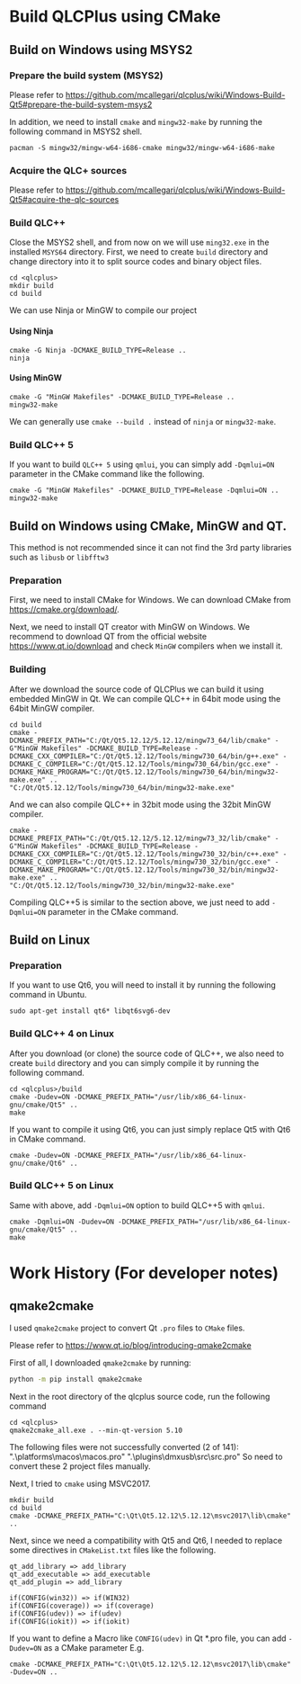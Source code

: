 # Build QLCPlus using CMake

## Build on Windows using MSYS2
### Prepare the build system (MSYS2)
Please refer to https://github.com/mcallegari/qlcplus/wiki/Windows-Build-Qt5#prepare-the-build-system-msys2

In addition, we need to install `cmake` and `mingw32-make` by running the following command in MSYS2 shell.
```
pacman -S mingw32/mingw-w64-i686-cmake mingw32/mingw-w64-i686-make
```
### Acquire the QLC+ sources
Please refer to https://github.com/mcallegari/qlcplus/wiki/Windows-Build-Qt5#acquire-the-qlc-sources

### Build QLC++
Close the MSYS2 shell, and from now on we will use `ming32.exe` in the installed `MSYS64` directory.
First, we need to create `build` directory and change directory into it to split source codes and binary object files.
```
cd <qlcplus>
mkdir build
cd build
```
We can use Ninja or MinGW to compile our project
#### Using Ninja
```
cmake -G Ninja -DCMAKE_BUILD_TYPE=Release ..
ninja
```
#### Using MinGW
```
cmake -G "MinGW Makefiles" -DCMAKE_BUILD_TYPE=Release ..
mingw32-make
```
We can generally use `cmake --build .` instead of `ninja` or `mingw32-make`.

### Build QLC++ 5
If you want to build `QLC++ 5` using `qmlui`, you can simply add `-Dqmlui=ON` parameter in the CMake command like the following.
```
cmake -G "MinGW Makefiles" -DCMAKE_BUILD_TYPE=Release -Dqmlui=ON ..
mingw32-make
```

## Build on Windows using CMake, MinGW and QT.
This method is not recommended since it can not find the 3rd party libraries such as `libusb` or `libfftw3`
### Preparation
First, we need to install CMake for Windows.
We can download CMake from https://cmake.org/download/.

Next, we need to install QT creator with MinGW on Windows.
We recommend to download QT from the official website https://www.qt.io/download and check `MinGW` compilers when we install it.
### Building
After we download the source code of QLCPlus we can build it using embedded MinGW in Qt.
We can compile QLC++ in 64bit mode using the 64bit MinGW compiler.
```
cd build
cmake -DCMAKE_PREFIX_PATH="C:/Qt/Qt5.12.12/5.12.12/mingw73_64/lib/cmake" -G"MinGW Makefiles" -DCMAKE_BUILD_TYPE=Release -DCMAKE_CXX_COMPILER="C:/Qt/Qt5.12.12/Tools/mingw730_64/bin/g++.exe" -DCMAKE_C_COMPILER="C:/Qt/Qt5.12.12/Tools/mingw730_64/bin/gcc.exe" -DCMAKE_MAKE_PROGRAM="C:/Qt/Qt5.12.12/Tools/mingw730_64/bin/mingw32-make.exe" ..
"C:/Qt/Qt5.12.12/Tools/mingw730_64/bin/mingw32-make.exe"
```
And we can also compile QLC++ in 32bit mode using the 32bit MinGW compiler.
```
cmake -DCMAKE_PREFIX_PATH="C:/Qt/Qt5.12.12/5.12.12/mingw73_32/lib/cmake" -G"MinGW Makefiles" -DCMAKE_BUILD_TYPE=Release -DCMAKE_CXX_COMPILER="C:/Qt/Qt5.12.12/Tools/mingw730_32/bin/c++.exe" -DCMAKE_C_COMPILER="C:/Qt/Qt5.12.12/Tools/mingw730_32/bin/gcc.exe" -DCMAKE_MAKE_PROGRAM="C:/Qt/Qt5.12.12/Tools/mingw730_32/bin/mingw32-make.exe" ..
"C:/Qt/Qt5.12.12/Tools/mingw730_32/bin/mingw32-make.exe"
```
Compiling QLC++5 is similar to the section above, we just need to add `-Dqmlui=ON` parameter in the CMake command.

## Build on Linux
### Preparation
If you want to use Qt6, you will need to install it by running the following command in Ubuntu.
```
sudo apt-get install qt6* libqt6svg6-dev
```
### Build QLC++ 4 on Linux
After you download (or clone) the source code of QLC++, we also need to create `build` directory and you can simply compile it by running the following command.
```
cd <qlcplus>/build
cmake -Dudev=ON -DCMAKE_PREFIX_PATH="/usr/lib/x86_64-linux-gnu/cmake/Qt5" ..
make
```
If you want to compile it using Qt6, you can just simply replace Qt5 with Qt6 in CMake command.
```
cmake -Dudev=ON -DCMAKE_PREFIX_PATH="/usr/lib/x86_64-linux-gnu/cmake/Qt6" ..
```
### Build QLC++ 5 on Linux 
Same with above, add `-Dqmlui=ON` option to build QLC++5 with `qmlui`.
```
cmake -Dqmlui=ON -Dudev=ON -DCMAKE_PREFIX_PATH="/usr/lib/x86_64-linux-gnu/cmake/Qt5" ..
make
```
# Work History (For developer notes)
## qmake2cmake
I used `qmake2cmake` project to convert Qt `.pro` files to `CMake` files.

Please refer to https://www.qt.io/blog/introducing-qmake2cmake

First of all, I downloaded `qmake2cmake` by running:
```bash
python -m pip install qmake2cmake
```
Next in the root directory of the qlcplus source code, run the following command
```
cd <qlcplus>
qmake2cmake_all.exe . --min-qt-version 5.10
```

The following files were not successfully converted (2 of 141):
    ".\platforms\macos\macos.pro"
    ".\plugins\dmxusb\src\src.pro"
So need to convert these 2 project files manually.

Next, I tried to `cmake` using MSVC2017.
```
mkdir build
cd build
cmake -DCMAKE_PREFIX_PATH="C:\Qt\Qt5.12.12\5.12.12\msvc2017\lib\cmake" ..
```

Next, since we need a compatibility with Qt5 and Qt6, I needed to replace some directives in `CMakeList.txt` files like the following.

```
qt_add_library => add_library
qt_add_executable => add_executable
qt_add_plugin => add_library

if(CONFIG(win32)) => if(WIN32)
if(CONFIG(coverage)) => if(coverage)
if(CONFIG(udev)) => if(udev)
if(CONFIG(iokit)) => if(iokit)
```

If you want to define a Macro like `CONFIG(udev)` in Qt *.pro file, you can add `-Dudev=ON` as a CMake parameter
E.g.
```
cmake -DCMAKE_PREFIX_PATH="C:\Qt\Qt5.12.12\5.12.12\msvc2017\lib\cmake" -Dudev=ON ..
```
